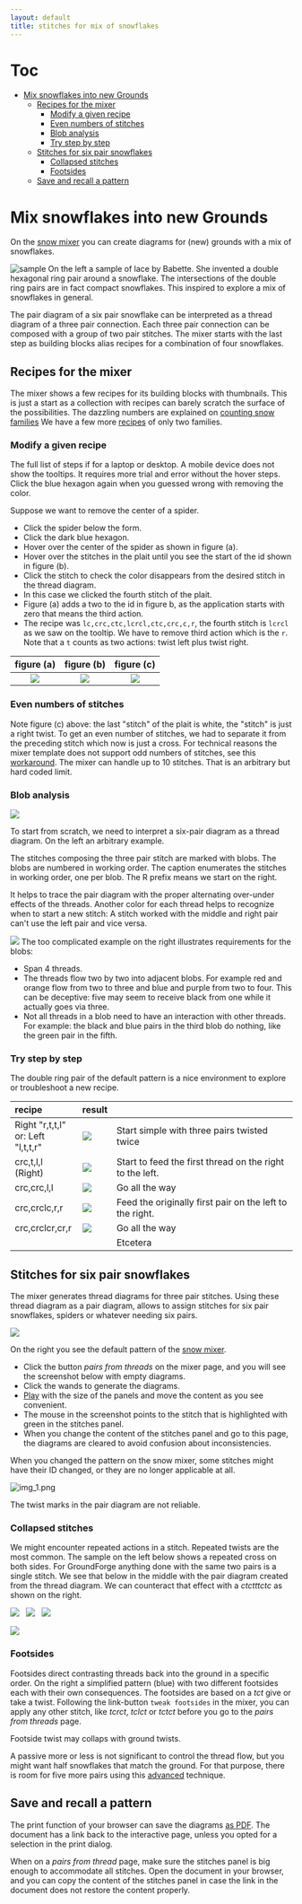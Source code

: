 ```yaml
---
layout: default
title: stitches for mix of snowflakes
---
```


Toc
===
* [Mix snowflakes into new Grounds](#mix-snowflakes-into-new-grounds)
  * [Recipes for the mixer](#recipes-for-the-mixer)
    * [Modify a given recipe](#modify-a-given-recipe)
    * [Even numbers of stitches](#even-numbers-of-stitches)
    * [Blob analysis](#blob-analysis)
    * [Try step by step](#try-step-by-step)
  * [Stitches for six pair snowflakes](#stitches-for-six-pair-snowflakes)
    * [Collapsed stitches](#collapsed-stitches)
    * [Footsides](#footsides)
  * [Save and recall a pattern](#save-and-recall-a-pattern)


Mix snowflakes into new Grounds
===============================

On the [snow mixer] you can create diagrams for (new) grounds with a mix of snowflakes.

![sample](sample.png?align=left)
On the left a sample of lace by Babette.
She invented a double hexagonal ring pair around a snowflake.
The intersections of the double ring pairs are in fact compact snowflakes.
This inspired to explore a mix of snowflakes in general.

The pair diagram of a six pair snowflake can be interpreted
as a thread diagram of a three pair connection.
Each three pair connection can be composed with a group of two pair stitches.
The mixer starts with the last step as building blocks alias recipes for a combination of four snowflakes.


[snow mixer]: /GroundForge/mix4snow/

Recipes for the mixer
---------------------

The mixer shows a few recipes for its building blocks with thumbnails.
This is just a start as a collection with recipes can barely scratch the surface of the possibilities.
The dazzling numbers are explained on [counting snow families](https://d-bl.github.io/MAE-gf/docs/counting-snow/)
We have a few more [recipes](/MAE-gf/docs/snow-stitches/563412-145236.svg) of only two families.

### Modify a given recipe

The full list of steps if for a laptop or desktop.
A mobile device does not show the tooltips. It requires more trial and error without the hover steps.
Click the blue hexagon again when you guessed wrong with removing the color.

Suppose we want to remove the center of a spider. 

* Click the spider below the form.
* Click the dark blue hexagon.
* Hover over the center of the spider as shown in figure (a).
* Hover over the stitches in the plait until you see the start of the id shown in figure (b).
* Click the stitch to check the color disappears from the desired stitch in the thread diagram.
* In this case we clicked the fourth stitch of the plait.
* Figure (a) adds a two to the id in figure b, as the application starts with zero that means the third action.
* The recipe was `lc,crc,ctc,lcrcl,ctc,crc,c,r`, the fourth stitch is `lcrcl` as we saw on the tooltip.
  We have to remove third action which is the `r`.
  Note that a `t` counts as two actions: twist left plus twist right.

|    figure (a)    |    figure (b)    |      figure (c)       |
|:----------------:|:----------------:|:---------------------:|
| ![](show-id.png) | ![](decolor.png) | ![](white-stitch.png) |

### Even numbers of stitches

Note figure (c) above: the last "stitch" of the plait is white, the "stitch" is just a right twist.
To get an even number of stitches, we had to separate it from the preceding stitch which now is just a cross. 
For technical reasons the mixer template does not support odd numbers of stitches, see this [workaround].
The mixer can handle up to 10 stitches. That is an arbitrary but hard coded limit.

[workaround]: https://github.com/d-bl/GroundForge/blob/master/docs/_includes/snow/README.md#odd-number-of-stitches

### Blob analysis

![](blobs.svg?align=left)

To start from scratch, we need to interpret a six-pair diagram as a thread diagram.
On the left an arbitrary example.

The stitches composing the three pair stitch are marked with blobs.
The blobs are numbered in working order.
The caption enumerates the stitches in working order, one per blob.
The R prefix means we start on the right.

It helps to trace the pair diagram with the proper alternating over-under effects of the threads.
Another color for each thread helps to recognize when to start a new stitch:
A stitch worked with the middle and right pair can't use the left pair and vice versa.

![](too-complicated-blobs.svg?align=right)
The too complicated example on the right illustrates requirements for the blobs:
* Span 4 threads.
* The threads flow two by two into adjacent blobs. For example red and orange flow from two to three and blue and purple from two to four.
  This can be deceptive: five may seem to receive black from one while it actually goes via three.
* Not all threads in a blob need to have an interaction with other threads.
  For example: the black and blue pairs in the third blob do nothing, like the green pair in the fifth.


### Try step by step

The double ring pair of the default pattern is a nice environment to explore or troubleshoot a new recipe.

| recipe                                  | result                  |                                                          |
|:----------------------------------------|:------------------------|:---------------------------------------------------------|
| Right "r,t,t,l" <br> or: Left "l,t,t,r" | ![](simple-content.png) | Start simple with three pairs twisted twice              |
| crc,t,l,l (Right)                       | ![](step2.png)          | Start to feed the first thread on the right to the left. |
| crc,crc,l,l                             | ![](step3.png)          | Go all the way                                           |
| crc,crclc,r,r                           | ![](step4.png)          | Feed the originally first pair on the left to the right. |
| crc,crclcr,cr,r                         | ![](step5.png)          | Go all the way                                           |
|                                         |                         | Etcetera                                                 |

Stitches for six pair snowflakes
--------------------------------

The mixer generates thread diagrams for three pair stitches.
Using these thread diagram as a pair diagram,
allows to assign stitches for six pair snowflakes,
spiders or whatever needing six pairs.

![](default-pattern.png?align=right)

On the right you see the default pattern of the [snow mixer].

* Click the button _pairs from threads_ on the mixer page,
  and you will see the screenshot below with empty diagrams.
* Click the wands to generate the diagrams.
* [Play](/GroundForge-help/Icons)
  with the size of the panels and move the content as you see convenient.
* The mouse in the screenshot points to the stitch that is highlighted with green in the stitches panel.
* When you change the content of the stitches panel and go to this page,
  the diagrams are cleared to avoid confusion about inconsistencies.

When you changed the pattern on the snow mixer,
some stitches might have their ID changed, or they are no longer applicable at all.

![img_1.png](default-droste.png)

The twist marks in the pair diagram are not reliable.

### Collapsed stitches

We might encounter repeated actions in a stitch. Repeated twists are the most common.
The sample on the left below shows a repeated cross on both sides.
For GroundForge anything done with the same two pairs is a single stitch.
We see that below in the middle with the pair diagram created from the thread diagram.
We can counteract that effect with a _ctctttctc_ as shown on the right. 

![](double-cross.png) &nbsp; ![](un-doubled.png) &nbsp; ![](re-doubled.png)

![](footsides.png?align=right)

### Footsides

Footsides direct contrasting threads back into the ground in a specific order.
On the right a simplified pattern (blue) with two different footsides
each with their own consequences.
The footsides are based on a _tct_ give or take a twist.
Following the link-button `tweak footsides` in the mixer,
you can apply any other stitch, like _tcrct_, _tclct_ or _tctct_
before you go to the _pairs from threads_ page.

Footside twist may collaps with ground twists.

A passive more or less is not significant to control the thread flow,
but you might want half snowflakes that match the ground.
For that purpose, there is room for five more pairs using this [advanced] technique.

<!-- TODO develop recipes from simplified  -->
[simplified]: /GroundForge/droste?patchWidth=1?patchWidth=1&patchHeight=15&footside=4,x&tile=-,5&headside=7,x&shiftColsSW=0&shiftRowsSW=2&shiftColsSE=1&shiftRowsSE=2&c1=lctrr&a1=rctll&b2=ctc&droste2=c10=c11=c12=tctctct,c13=rrtctctct,a10=tctctctc,a11=ctctctc,a13=ctctct,a12=lllctctctctc#
[advanced]: /GroundForge-help/Advanced#footside-tutorial

Save and recall a pattern
-------------------------

The print function of your browser can save the diagrams [as PDF](/GroundForge-help/clips/print-as-pdf).
The document has a link back to the interactive page,  unless you opted for a selection in the print dialog.

When on a _pairs from thread_ page, make sure the stitches panel is big enough to accommodate all stitches.
Open the document in your browser, and you can copy the content of the stitches panel
in case the link in the document does not restore the content properly.
